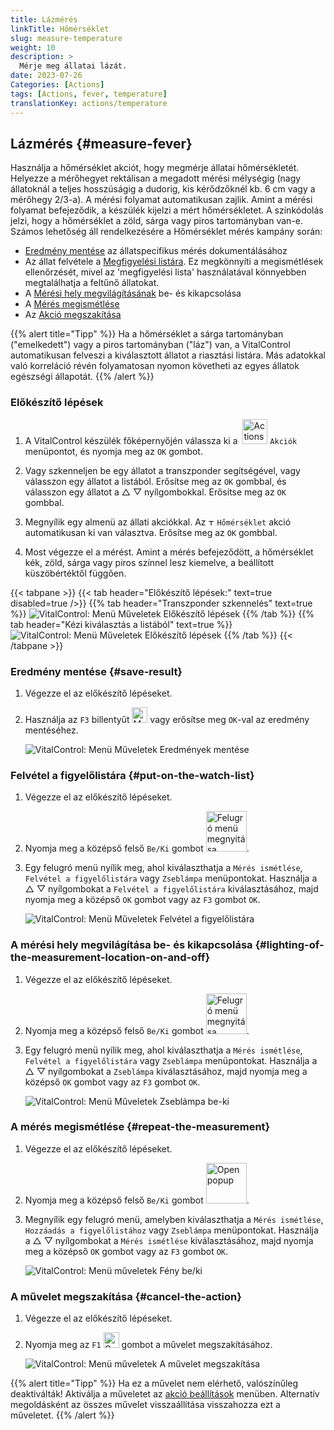 ```yaml
---
title: Lázmérés
linkTitle: Hőmérséklet
slug: measure-temperature
weight: 10
description: >
  Mérje meg állatai lázát.
date: 2023-07-26
Categories: [Actions]
tags: [Actions, fever, temperature]
translationKey: actions/temperature
---
```


## Lázmérés {#measure-fever}
 
Használja a hőmérséklet akciót, hogy megmérje állatai hőmérsékletét. Helyezze a mérőhegyet rektálisan a megadott mérési mélységig (nagy állatoknál a teljes hosszúságig a dudorig, kis kérődzőknél kb. 6 cm vagy a mérőhegy 2/3-a). A mérési folyamat automatikusan zajlik. Amint a mérési folyamat befejeződik, a készülék kijelzi a mért hőmérsékletet. A színkódolás jelzi, hogy a hőmérséklet a zöld, sárga vagy piros tartományban van-e. Számos lehetőség áll rendelkezésére a Hőmérséklet mérés kampány során:

- [Eredmény mentése](#save-result) az állatspecifikus mérés dokumentálásához
- Az állat felvétele a [Megfigyelési listára](#put-on-the-watch-list). Ez megkönnyíti a megismétlések ellenőrzését, mivel az 'megfigyelési lista' használatával könnyebben megtalálhatja a feltűnő állatokat.
- A [Mérési hely megvilágításának](#lighting-of-the-measurement-location-on-and-off) be- és kikapcsolása
- A [Mérés megismétlése](#repeat-the-measurement)
- Az [Akció megszakítása](#cancel-the-action)

{{% alert title="Tipp" %}}
Ha a hőmérséklet a sárga tartományban ("emelkedett") vagy a piros tartományban ("láz") van, a VitalControl automatikusan felveszi a kiválasztott állatot a riasztási listára. Más adatokkal való korreláció révén folyamatosan nyomon követheti az egyes állatok egészségi állapotát.
{{% /alert %}}

### Előkészítő lépések

1. A VitalControl készülék főképernyőjén válassza ki a &nbsp;<img src="/icons/actions.svg" width="40" align="bottom" alt="Actions" /> `Akciók` menüpontot, és nyomja meg az `OK` gombot.

2. Vagy szkenneljen be egy állatot a transzponder segítségével, vagy válasszon egy állatot a listából. Erősítse meg az `OK` gombbal, és válasszon egy állatot a △ ▽ nyílgombokkal. Erősítse meg az `OK` gombbal.

3. Megnyílik egy almenü az állati akciókkal. Az <img src="/icons/actions/temperature.svg" width="10" align="bottom" alt="Temperature" /> `Hőmérséklet` akció automatikusan ki van választva. Erősítse meg az `OK` gombbal.


4. Most végezze el a mérést. Amint a mérés befejeződött, a hőmérséklet kék, zöld, sárga vagy piros színnel lesz kiemelve, a beállított küszöbértéktől függően.

{{< tabpane >}}
{{< tab header="Előkészítő lépések:" text=true disabled=true />}}
{{% tab header="Transzponder szkennelés" text=true %}}
![VitalControl: Menü Műveletek Előkészítő lépések](../images/firststeps-scan.png "Előkészítő lépések")
{{% /tab %}}
{{% tab header="Kézi kiválasztás a listából" text=true %}}
![VitalControl: Menü Műveletek Előkészítő lépések](../images/firststeps.png "Előkészítő lépések")
{{% /tab %}}
{{< /tabpane >}}

### Eredmény mentése {#save-result}

1. Végezze el az előkészítő lépéseket.

2. Használja az `F3` billentyűt <img src="/icons/footer/save.svg" width="25" align="bottom" alt="Mentés" /> vagy erősítse meg `OK`-val az eredmény mentéséhez.

    ![VitalControl: Menü Műveletek Eredmények mentése](../images/saveresults.png "Eredmények mentése")

### Felvétel a figyelőlistára {#put-on-the-watch-list}

1. Végezze el az előkészítő lépéseket.

2. Nyomja meg a középső felső `Be/Ki` gombot <img src="/icons/footer/repeat_add_to_watch.svg" width="65" align="bottom" alt="Felugró menü megnyitása" />.

3. Egy felugró menü nyílik meg, ahol kiválaszthatja a `Mérés ismétlése`, `Felvétel a figyelőlistára` vagy `Zseblámpa` menüpontokat. Használja a △ ▽ nyílgombokat a `Felvétel a figyelőlistára` kiválasztásához, majd nyomja meg a középső `OK` gombot vagy az `F3` gombot `OK`.

    ![VitalControl: Menü Műveletek Felvétel a figyelőlistára](../images/watchlist.png "Felvétel a figyelőlistára")

### A mérési hely megvilágítása be- és kikapcsolása {#lighting-of-the-measurement-location-on-and-off}

1. Végezze el az előkészítő lépéseket.

2. Nyomja meg a középső felső `Be/Ki` gombot <img src="/icons/footer/repeat_add_to_watch.svg" width="65" align="bottom" alt="Felugró menü megnyitása" />.

3. Egy felugró menü nyílik meg, ahol kiválaszthatja a `Mérés ismétlése`, `Felvétel a figyelőlistára` vagy `Zseblámpa` menüpontokat. Használja a △ ▽ nyílgombokat a `Zseblámpa` kiválasztásához, majd nyomja meg a középső `OK` gombot vagy az `F3` gombot `OK`.

    ![VitalControl: Menü Műveletek Zseblámpa be-ki](../images/light.png "Zseblámpa be-ki")

### A mérés megismétlése {#repeat-the-measurement}

1. Végezze el az előkészítő lépéseket.


2. Nyomja meg a középső felső `Be/Ki` gombot <img src="/icons/footer/repeat_add_to_watch.svg" width="65" align="bottom" alt="Open popup" />.

3. Megnyílik egy felugró menü, amelyben kiválaszthatja a `Mérés ismétlése`, `Hozzáadás a figyelőlistához` vagy `Zseblámpa` menüpontokat. Használja a △ ▽ nyílgombokat a `Mérés ismétlése` kiválasztásához, majd nyomja meg a középső `OK` gombot vagy az `F3` gombot `OK`.

    ![VitalControl: Menü műveletek Fény be/ki](../images/repeat.png "Fény be/ki")

### A művelet megszakítása {#cancel-the-action}

1. Végezze el az előkészítő lépéseket.

2. Nyomja meg az `F1` <img src="/icons/footer/cancel.svg" width="25" align="bottom" alt="Cancel" /> gombot a művelet megszakításához.

    ![VitalControl: Menü műveletek A művelet megszakítása](../images/saveresults.png "A művelet megszakítása")

{{% alert title="Tipp" %}}
Ha ez a művelet nem elérhető, valószínűleg deaktiválták! Aktiválja a műveletet az [akció beállítások](../setting/) menüben. Alternatív megoldásként az összes művelet visszaállítása visszahozza ezt a műveletet.
{{% /alert %}}

